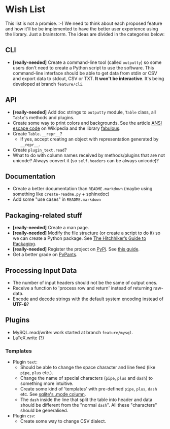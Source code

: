 Wish List
=========

This list is not a promise. :-) We need to think about each proposed feature
and how it'll be be implemented to have the better user experience using the
library. Just a brainstorm. The ideas are divided in the categories below:


CLI
---

- __[really-needed]__ Create a command-line tool (called `outputty`) so some
  users don't need to create a Python script to use the software. This
  command-line interface should be able to get data from stdin or CSV and
  export data to stdout, CSV or TXT. __It won't be interactive__. It's being
  developed at branch `feature/cli`.


API
---

- __[really-needed]__ Add doc strings to `outputty` module, `Table` class,
  all `Table`'s methods and plugins.
- Create some way to print colors and backgrounds. See the article [ANSI escape
  code](http://en.wikipedia.org/wiki/ANSI_escape_code) on Wikipedia and the
  library [fabulous](http://lobstertech.com/fabulous.html).
- Create `Table.__repr__`?
  - If yes, accept creating an object with representation generated by
    `__repr__`.
- Create `plugin_text.read`?
- What to do with column names received by methods/plugins that are not
  unicode? Always convert it (so `self.headers` can be always unicode)?


Documentation
-------------

- Create a better documentation than `README.markdown` (maybe using something
  like `create-readme.py` + sphinxdoc)
- Add some "use cases" in `README.markdown`


Packaging-related stuff
-----------------------

- __[really-needed]__ Create a man page.
- __[really-needed]__ Modify the file structure (or create a script to do it)
  so we can create a Python package. See
  [The Hitchhiker’s Guide to Packaging](http://guide.python-distribute.org/).
- __[really-needed]__ Register the project on
  [PyPi](http://pypi.python.org/pypi). See
  [this guide](http://guide.python-distribute.org/quickstart.html).
- Get a better grade on [PyPants](http://pypants.org/projects/outputty/).


Processing Input Data
---------------------

- The number of input headers should not be the same of output ones.
- Receive a function to 'process row and return' instead of returning raw-data.
- Encode and decode strings with the default system encoding instead of
  __UTF-8__?


Plugins
-------

- MySQL.read/write: work started at branch `feature/mysql`.
- LaTeX.write (?)


### Templates

- Plugin `text`:
    - Should be able to change the space character and line feed (like `pipe`,
    `plus` etc.).
    - Change the name of special characters (`pipe`, `plus` and `dash`) to
    something more intuitive.
    - Create some kind of 'templates' with pre-defined `pipe`, `plus`, `dash`
    etc. See [sqlite's .mode column](http://www.sqlite.org/sqlite.html).
    - The `dash` inside the line that split the table into header and data should
    be different from the "normal `dash`". All these "characters" should be
    generalised.
- Plugin `csv`:
    - Create some way to change CSV dialect.
